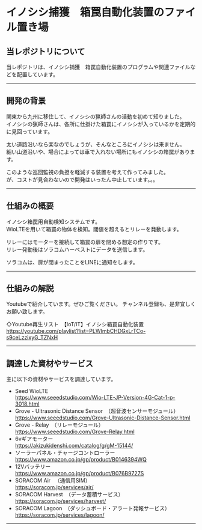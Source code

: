 # イノシシ捕獲　箱罠自動化装置のファイル置き場

## 当レポジトリについて
当レポジトリは、イノシシ捕獲　箱罠自動化装置のプログラムや関連ファイルなどを配置しています。

***

## 開発の背景
関東から九州に移住して、イノシシの猟師さんの活動を初めて知りました。  
イノシシの猟師さんは、各所に仕掛けた箱罠にイノシシが入っているかを定期的に見回っています。  
  
太い道路沿いなら楽なのでしょうが、そんなところにイノシシは来ません。  
細い山道沿いや、場合によっては車で入れない場所にもイノシシの箱罠があります。  
  
このような巡回監視の負担を軽減する装置を考えて作ってみました。  
が、コストが見合わないので開発はいったん中止しています。。。

****

## 仕組みの概要
イノシシ箱罠用自動検知システムです。  
WioLTEを用いて箱罠の物体を検知。閾値を超えるとリレーを発動します。  
  
リレーにはモーターを接続して箱罠の扉を閉める想定の作りです。  
リレー発動後はソラコムハーベストにデータを送信します。  
  
ソラコムは、扉が閉まったことをLINEに通知をします。

****

## 仕組みの解説
Youtubeで紹介しています。ぜひご覧ください。 
チャンネル登録も、是非宜しくお願い致します。

◇Youtube再生リスト　【IoT/IT】イノシシ箱罠自動化装置  
https://youtube.com/playlist?list=PLWImbCHDGxLrTCo-s9ceLzzixyG_TZNxH  

***

## 調達した資材やサービス
主に以下の資材やサービスを調達しています。  

- Seed WioLTE  
https://www.seeedstudio.com/Wio-LTE-JP-Version-4G-Cat-1-p-3018.html
- Grove - Ultrasonic Distance Sensor　（超音波センサーモジュール）  
https://www.seeedstudio.com/Grove-Ultrasonic-Distance-Sensor.html
- Grove - Relay　（リレーモジュール）  
https://www.seeedstudio.com/Grove-Relay.html
- 6vギアモーター  
https://akizukidenshi.com/catalog/g/gM-15144/
- ソーラーパネル・チャージコントローラー  
https://www.amazon.co.jp/gp/product/B0146394WQ
- 12Vバッテリー  
https://www.amazon.co.jp/gp/product/B076B9727S
- SORACOM Air 　（通信用SIM）  
https://soracom.jp/services/air/
- SORACOM Harvest　（データ蓄積サービス）  
https://soracom.jp/services/harvest/
- SORACOM Lagoon　（ダッシュボード・アラート発報サービス）  
https://soracom.jp/services/lagoon/

***
